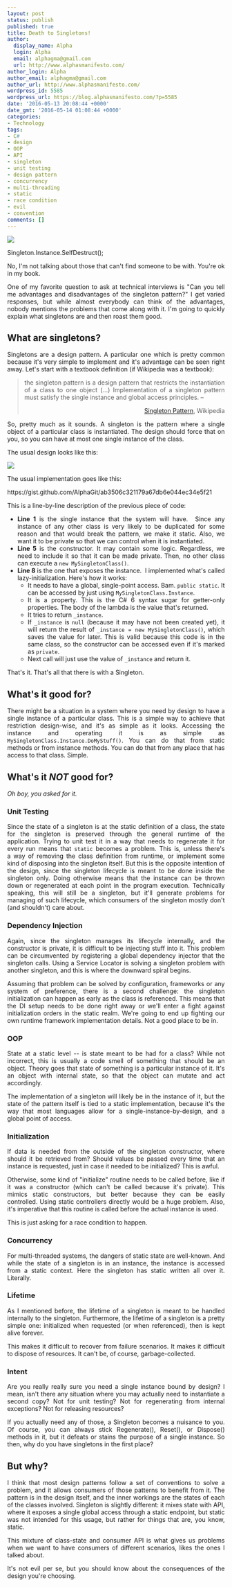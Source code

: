 ```yaml
---
layout: post
status: publish
published: true
title: Death to Singletons!
author:
  display_name: Alpha
  login: Alpha
  email: alphagma@gmail.com
  url: http://www.alphasmanifesto.com/
author_login: Alpha
author_email: alphagma@gmail.com
author_url: http://www.alphasmanifesto.com/
wordpress_id: 5585
wordpress_url: https://blog.alphasmanifesto.com/?p=5585
date: '2016-05-13 20:08:44 +0000'
date_gmt: '2016-05-14 01:08:44 +0000'
categories:
- Technology
tags:
- C#
- design
- OOP
- API
- singleton
- unit testing
- design pattern
- concurrency
- multi-threading
- static
- race condition
- evil
- convention
comments: []
---
```


![](/assets/Singleton.png)

Singleton.Instance.SelfDestruct();

<p style="text-align: justify;">No, I'm not talking about those that can't find someone to be with. You're ok in my book.</p>
<p style="text-align: justify;">One of my favorite question to ask at technical interviews is "Can you tell me advantages and disadvantages of the singleton pattern?" I get varied responses, but while almost everybody can think of the advantages, nobody mentions the problems that come along with it. I'm going to quickly explain what singletons are and then roast&nbsp;them good.</p>
<p><!--more--></p>
<h2>What are singletons?</h2>
<p style="text-align: justify;">Singletons are a design pattern. A particular one which is pretty common because it's very simple to implement and it's advantage can be seen right away. Let's start with a textbook definition (if Wikipedia was a textbook):</p>
<blockquote>
<p style="text-align: justify;">the singleton pattern is a design pattern that restricts the instantiation of a class to one object (...)&nbsp;Implementation of a singleton pattern must satisfy the single instance and global access principles.&nbsp;&ndash;</p>
<p style="text-align: right;"><a href="https://en.wikipedia.org/wiki/Singleton_pattern">Singleton Pattern</a>,&nbsp;Wikipedia</p>
</blockquote>
<p style="text-align: justify;">So, pretty much as it sounds. A singleton is the pattern where a single object of a particular class is instantiated.&nbsp;The design should force that on you, so you can have at most one single instance of the class.</p>
<p style="text-align: justify;">The usual design looks like this:</p>

![](/assets/MySingletonClass.png)

<p style="text-align: justify;">The usual implementation goes like this:</p>
<p>https://gist.github.com/AlphaGit/ab3506c321179a67db6e044ec34e5f21</p>
<p style="text-align: justify;">This is a line-by-line description of the previous piece of code:</p>
<ul>
<li style="text-align: justify;"><strong>Line 1</strong> is the single instance that the system will have. &nbsp;Since any instance of any other class is very likely to be duplicated for some reason and that would break the pattern, we make it static. Also, we want it to be private so that we can control when it is instantiated.</li>
<li style="text-align: justify;"><strong>Line 5</strong> is the constructor. It may contain some logic. Regardless, we need to include it so that it can be made private. Then,&nbsp;no other class can execute a <code>new MySingletonClass()</code>.</li>
<li style="text-align: justify;"><strong>Line 8</strong> is the one that exposes the instance. &nbsp;I implemented what's called lazy-initialization. Here's how it works:
<ul>
<li>It needs to have a global, single-point access. Bam. <code>public static</code>. It can be accessed by just&nbsp;using <code>MySingletonClass.Instance</code>.</li>
<li>It is a property. This is&nbsp;the C# 6 syntax sugar for getter-only properties. The body of the lambda&nbsp;is the value that's returned.</li>
<li>It tries to return <code>_instance</code>.</li>
<li>If <code>_instance</code> is&nbsp;<code>null</code> (because it may have not been created yet), it will return the result of <code>_instance = new MySingletonClass()</code>, which saves the value for later. This is valid&nbsp;because this code is in the same class, so&nbsp;the constructor can be accessed even if it's marked as <code>private</code>.</li>
<li>Next call will just use the value of <code>_instance</code> and return it.</li>
</ul>
</li>
</ul>
<p style="text-align: justify;">That's it. That's all that there is with a Singleton.</p>
<h2>What's it good for?</h2>
<p style="text-align: justify;">There might be a situation in a system where you need by design to have a single instance of a particular class. This is a simple way to achieve that restriction design-wise, and it's as simple as it looks. Accessing the instance and operating it is as simple as <code>MySingletonClass.Instance.DoMyStuff()</code>. You can do that from static methods or from instance methods. You can do that from any place that has access to that class. Simple.</p>
<h2>What's it <em>NOT</em>&nbsp;good for?</h2>
<p style="text-align: justify;"><em>Oh boy, you asked for it.</em></p>
<h3>Unit Testing</h3>
<p style="text-align: justify;">Since the state of a singleton is at the static definition of a class, the state for the singleton is preserved through the general runtime of the application. Trying to&nbsp;unit test it in a way that needs to regenerate it for every run means that <code>static</code> becomes a problem. This is, unless there's a&nbsp;way of removing the class definition from runtime, or implement some kind of disposing into the singleton itself. But this is the opposite intention of the design, since the&nbsp;singleton lifecycle is meant to be done inside the singleton only. Doing otherwise means that the instance can be thrown down or regenerated at each point in the program execution. Technically speaking, this will still be a singleton, but it'll generate problems for managing of such lifecycle, which consumers of the singleton mostly don't (and shouldn't) care about.</p>
<h3>Dependency Injection</h3>
<p style="text-align: justify;">Again, since the singleton manages its lifecycle internally, and the constructor is private, it is difficult to be injecting stuff into it. This problem can be circumvented by registering a global dependency injector that the singleton calls. Using a Service Locator&nbsp;is solving a singleton problem with another singleton, and this is where the downward spiral begins.</p>
<p style="text-align: justify;">Assuming that problem can be solved by configuration, frameworks or any system of preference, there is a second challenge: the singleton initialization can happen as early as the class is referenced. This means that the&nbsp;DI setup needs to be done right away or we'll enter a fight against initialization orders in the static realm. We're&nbsp;going to end up fighting our own runtime framework implementation details. Not a good place to be in.</p>
<h3>OOP</h3>
<p style="text-align: justify;">State at a static level -- is state meant to be&nbsp;had&nbsp;for a class?&nbsp;While not incorrect, this is usually a code smell of something that should be an object.&nbsp;Theory goes that&nbsp;state of something is a particular instance of it. It's an object with internal state, so that the object can mutate&nbsp;and&nbsp;act accordingly.</p>
<p style="text-align: justify;">The implementation of a&nbsp;singleton will likely be in the instance of it, but the state of the pattern itself is tied to a static implementation,&nbsp;because it's the way that most languages allow for a single-instance-by-design, and a global point of access.</p>
<h3>Initialization</h3>
<p style="text-align: justify;">If data is needed from the outside of the singleton constructor, where should it be retrieved from? Should values be passed&nbsp;every time that an instance is requested, just in case&nbsp;it needed to be initialized?&nbsp;This is awful.</p>
<p style="text-align: justify;">Otherwise, some kind of&nbsp;"initialize" routine needs to be called before, like if it was a constructor (which can't be called because it's private). This mimics static constructors, but better because they can be easily controlled. Using static controllers directly would be a huge problem. Also, it's imperative that this routine is called before the actual instance is used.</p>
<p style="text-align: justify;">This is just asking&nbsp;for a race condition to happen.</p>
<h3>Concurrency</h3>
<p style="text-align: justify;">For&nbsp;multi-threaded systems, the dangers of static state are well-known. And while the state of a singleton is in an instance, the instance is accessed from a static context. Here the singleton has static written all over it. Literally.</p>
<h3>Lifetime</h3>
<p style="text-align: justify;">As I mentioned before, the lifetime of a singleton is meant to be handled internally to the singleton. Furthermore, the lifetime of a singleton is a pretty simple one: initialized when requested (or when referenced), then is kept alive forever.</p>
<p style="text-align: justify;">This makes it difficult to recover from failure scenarios. It makes it difficult to dispose of resources. It can't be, of course, garbage-collected.</p>
<h3>Intent</h3>
<p style="text-align: justify;">Are you really really sure you need a single instance bound by design? I mean, isn't there any situation where you may actually need to instantiate a second copy? Not for unit testing? Not for regenerating from internal exceptions? Not for releasing resources?</p>
<p style="text-align: justify;">If you&nbsp;actually need any of those, a Singleton becomes a nuisance to&nbsp;you. Of course, you can always stick Regenerate(), Reset(), or Dispose() methods in it, but it defeats or stains the purpose of a single instance. So then, why do you have singletons in the first place?</p>
<h2 style="text-align: justify;">But why?</h2>
<p style="text-align: justify;">I think that most design patterns follow a set of conventions to solve a problem, and it allows consumers of those patterns to benefit from it. The pattern is in the design itself, and the inner workings are the states of each of the classes involved. Singleton is slightly different: it mixes state with API, where it exposes a single global access through a static endpoint,&nbsp;but static was not intended for this usage, but rather for things that are, you know, static.</p>
<p style="text-align: justify;">This mixture of class-state and consumer API is what gives us problems when we want to have consumers of different scenarios, likes the ones I talked about.</p>
<p style="text-align: justify;">It's not evil&nbsp;per se, but you should know about the consequences of the design you're choosing.</p>
